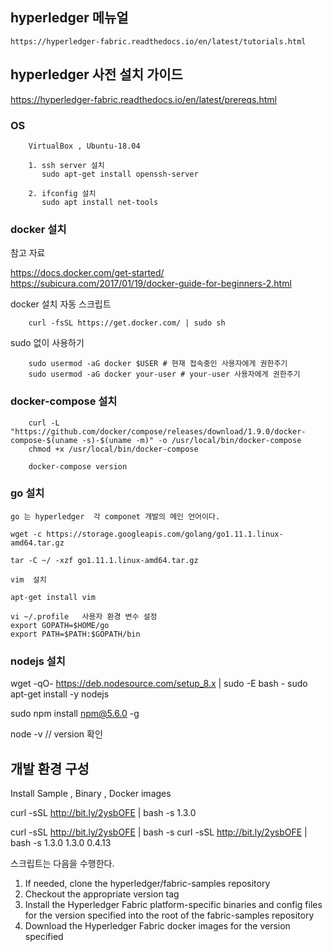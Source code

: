 
## hyperledger 메뉴얼

    https://hyperledger-fabric.readthedocs.io/en/latest/tutorials.html

## hyperledger 사전 설치 가이드

   https://hyperledger-fabric.readthedocs.io/en/latest/prereqs.html

   ### OS
        
        VirtualBox , Ubuntu-18.04
        
        1. ssh server 설치
           sudo apt-get install openssh-server
           
        2. ifconfig 설치
           sudo apt install net-tools
        
         
          
   ### docker 설치
   
   참고 자료
   
   https://docs.docker.com/get-started/
   https://subicura.com/2017/01/19/docker-guide-for-beginners-2.html
   
    
   docker 설치 자동 스크립트
        
        curl -fsSL https://get.docker.com/ | sudo sh
        
   sudo 없이 사용하기 
       
        sudo usermod -aG docker $USER # 현재 접속중인 사용자에게 권한주기
        sudo usermod -aG docker your-user # your-user 사용자에게 권한주기
        
        
   ### docker-compose 설치
   
        curl -L "https://github.com/docker/compose/releases/download/1.9.0/docker-compose-$(uname -s)-$(uname -m)" -o /usr/local/bin/docker-compose
        chmod +x /usr/local/bin/docker-compose
   
        docker-compose version
        
   ### go 설치
    go 는 hyperledger  각 componet 개발의 메인 언어이다.
    
    wget -c https://storage.googleapis.com/golang/go1.11.1.linux-amd64.tar.gz
    
    tar -C ~/ -xzf go1.11.1.linux-amd64.tar.gz
    
    vim  설치
    
    apt-get install vim
    
    vi ~/.profile   사용자 환경 변수 설정
    export GOPATH=$HOME/go
    export PATH=$PATH:$GOPATH/bin
     
     
   ### nodejs 설치
   
   wget -qO- https://deb.nodesource.com/setup_8.x | sudo -E bash -
   sudo apt-get install -y nodejs
   
   sudo npm install npm@5.6.0 -g
   
   node -v   // version 확인
   
## 개발 환경 구성

  Install Sample , Binary , Docker images
  
  curl -sSL http://bit.ly/2ysbOFE | bash -s 1.3.0
   
  curl -sSL http://bit.ly/2ysbOFE | bash -s <fabric> <fabric-ca> <thirdparty>
  curl -sSL http://bit.ly/2ysbOFE | bash -s 1.3.0 1.3.0 0.4.13
   
   스크립트는 다음을 수행한다.
   
  1. If needed, clone the hyperledger/fabric-samples repository
  2. Checkout the appropriate version tag
  3. Install the Hyperledger Fabric platform-specific binaries and config files for the version specified into the root of the fabric-samples repository
  4. Download the Hyperledger Fabric docker images for the version specified
   
   
        
